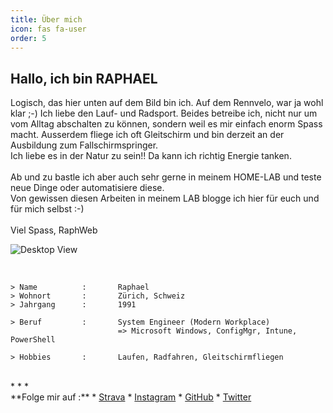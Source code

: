 ```yaml
---
title: Über mich
icon: fas fa-user
order: 5
---
```



## Hallo, ich bin RAPHAEL
Logisch, das hier unten auf dem Bild bin ich. Auf dem Rennvelo, war ja wohl klar ;-)
Ich liebe den Lauf- und Radsport. Beides betreibe ich, nicht nur um vom Alltag abschalten zu können, sondern weil es mir einfach enorm Spass macht.
Ausserdem fliege ich oft Gleitschirm und bin derzeit an der Ausbildung zum Fallschirmspringer. \
Ich liebe es in der Natur zu sein!! Da kann ich richtig Energie tanken. \
\
Ab und zu bastle ich aber auch sehr gerne in meinem HOME-LAB und teste neue Dinge oder automatisiere diese. \
Von gewissen diesen Arbeiten in meinem LAB blogge ich hier für euch und für mich selbst :-) \
\
Viel Spass, RaphWeb

![Desktop View](/assets/img/posts/about-me-bild001.png)

<br>

```
> Name          :       Raphael
> Wohnort       :       Zürich, Schweiz
> Jahrgang      :       1991

> Beruf         :       System Engineer (Modern Workplace)
                        => Microsoft Windows, ConfigMgr, Intune, PowerShell

> Hobbies       :       Laufen, Radfahren, Gleitschirmfliegen
```
<br>
* * *
<br>
**Folge mir auf :**
* <a href="https://www.strava.com/athletes/23075135">Strava</a>
* <a href="https://www.instagram.com/raphweb">Instagram</a>
* <a href="https://github.com/raphweb-ch">GitHub</a>
* <a href="https://twitter.com/RaphWeb_">Twitter</a>
